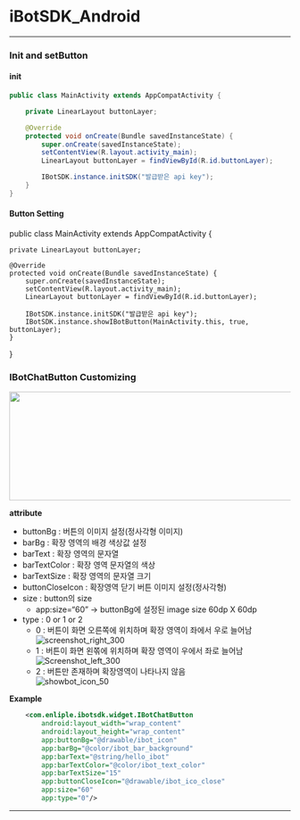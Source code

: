 # iBotSDK_Android
---
### Init and setButton
#### init
```java
public class MainActivity extends AppCompatActivity {

    private LinearLayout buttonLayer;

    @Override
    protected void onCreate(Bundle savedInstanceState) {
        super.onCreate(savedInstanceState);
        setContentView(R.layout.activity_main);
        LinearLayout buttonLayer = findViewById(R.id.buttonLayer);

        IBotSDK.instance.initSDK("발급받은 api key");
    }
}
```
#### Button Setting
public class MainActivity extends AppCompatActivity {

    private LinearLayout buttonLayer;

    @Override
    protected void onCreate(Bundle savedInstanceState) {
        super.onCreate(savedInstanceState);
        setContentView(R.layout.activity_main);
        LinearLayout buttonLayer = findViewById(R.id.buttonLayer);

        IBotSDK.instance.initSDK("발급받은 api key");
        IBotSDK.instance.showIBotButton(MainActivity.this, true, buttonLayer);
    }
}


### IBotChatButton Customizing
<img src="https://user-images.githubusercontent.com/56538133/66885715-1b51cf00-f010-11e9-94c5-4bf7954b02bd.png" width="520" height="195">

**attribute**
- buttonBg : 버튼의 이미지 설정(정사각형 이미지)
- barBg : 확장 영역의 배경 색상값 설정
- barText : 확장 영역의 문자열
- barTextColor : 확장 영역 문자열의 색상
- barTextSize : 확장 영역의 문자열 크기
- buttonCloseIcon : 확장영역 닫기 버튼 이미지 설정(정사각형)
- size : button의 size 
   - app:size=“60” -> buttonBg에 설정된 image size 60dp X 60dp
- type : 0 or 1 or 2
   - 0 : 버튼이 화면 오른쪽에 위치하며 확장 영역이 좌에서 우로 늘어남   
   ![screenshot_right_300](https://user-images.githubusercontent.com/56538133/66888820-00d12300-f01b-11e9-9cb8-2c62bd402b2e.jpg)
   - 1 : 버튼이 화면 왼쪾에 위치하며 확장 영역이 우에서 좌로 늘어남   
   ![Screenshot_left_300](https://user-images.githubusercontent.com/56538133/66888821-0169b980-f01b-11e9-81f8-dd9817720f9d.jpg)
   - 2 : 버튼만 존재하며 확장영역이 나타나지 않음   
   ![showbot_icon_50](https://user-images.githubusercontent.com/56538133/66888822-0169b980-f01b-11e9-8501-9540a4fc1408.png)
   
**Example**
```xml
    <com.enliple.ibotsdk.widget.IBotChatButton
        android:layout_width="wrap_content"
        android:layout_height="wrap_content"
        app:buttonBg="@drawable/ibot_icon"
        app:barBg="@color/ibot_bar_background"
        app:barText="@string/hello_ibot"
        app:barTextColor="@color/ibot_text_color"
        app:barTextSize="15"
        app:buttonCloseIcon="@drawable/ibot_ico_close"
        app:size="60"
        app:type="0"/>
```
---
